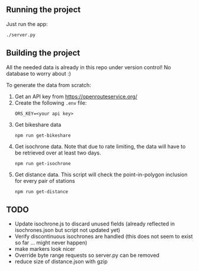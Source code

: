 ## Running the project

Just run the app:
```
./server.py
```

## Building the project

All the needed data is already in this repo under version control! No database to worry about :)

To generate the data from scratch:
1. Get an API key from https://openrouteservice.org/
2. Create the following `.env` file:
    ```
    ORS_KEY=<your api key>
    ```
3. Get bikeshare data
    ```
    npm run get-bikeshare
    ```
4. Get isochrone data. Note that due to rate limiting, the data will have to be retrieved over at least two days.
    ```
    npm run get-isochrone
    ```
5. Get distance data. This script will check the point-in-polygon inclusion for every pair of stations
    ```
    npm run get-distance
    ```

## TODO
* Update isochrone.js to discard unused fields (already reflected in isochrones.json but script not updated yet)
* Verify discontinuous isochrones are handled (this does not seem to exist so far ... might never happen)
* make markers look nicer
* Override byte range requests so server.py can be removed
* reduce size of distance.json with gzip